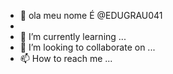 - 👋 ola meu nome É @EDUGRAU041
- 
- 🌱 I’m currently learning ...
- 💞️ I’m looking to collaborate on ...
- 📫 How to reach me ...

<!---
EDUGRAU041/EDUGRAU041 is a ✨ special ✨ repository because its `README.md` (this file) appears on your GitHub profile.
You can click the Preview link to take a look at your changes.
--->

